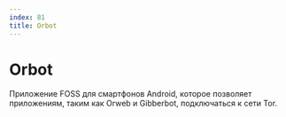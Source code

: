 ```yaml
---
index: 81
title: Orbot
---
```

# Orbot

Приложение FOSS для смартфонов Android, которое позволяет приложениям, таким как Orweb и Gibberbot, подключаться к сети Tor.